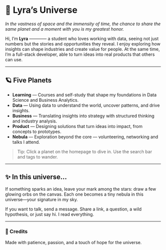 # 🌌 Lyra’s Universe

*In the vastness of space and the immensity of time, the chance to share the same planet and a moment with you is my greatest honor.*

Hi, I’m **Lyra** ———— a student who loves working with data, seeing not just numbers but the stories and opportunities they reveal. I enjoy exploring how insights can shape industries and create value for people. At the same time, I’m a full-stack developer, able to turn ideas into real products that others can use.

---

## 🪐 Five Planets

- **Learning** — Courses and self-study that shape my foundations in Data Science and Business Analytics.  
- **Data** — Using data to understand the world, uncover patterns, and drive insights.  
- **Business** — Translating insights into strategy with structured thinking and industry analysis.
- **Product** — Designing solutions that turn ideas into impact, from concepts to prototypes.  
- **Nebula** — Exploration beyond the core — volunteering, networking and talks I attend.

> Tip: Click a planet on the homepage to dive in. Use the search bar and tags to wander.

---

## ✨ In this universe…

If something sparks an idea, leave your mark among the stars: draw a few glowing orbs on the canvas. Each one becomes a tiny nebula in this universe—your signature in my sky.

If you want to talk, send a message. Share a link, a question, a wild hypothesis, or just say hi. I read everything.


---

### 🌟 Credits
Made with patience, passion, and a touch of hope for the universe.
